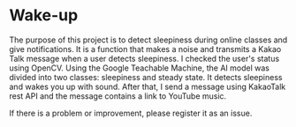 # Wake-up

The purpose of this project is to detect sleepiness during online classes and give notifications. 
It is a function that makes a noise and transmits a Kakao Talk message when a user detects sleepiness. 
I checked the user's status using OpenCV.
Using the Google Teachable Machine, the AI model was divided into two classes: sleepiness and steady state.
It detects sleepiness and wakes you up with sound.
After that, I send a message using KakaoTalk rest API and the message contains a link to YouTube music.

If there is a problem or improvement, please register it as an issue.

